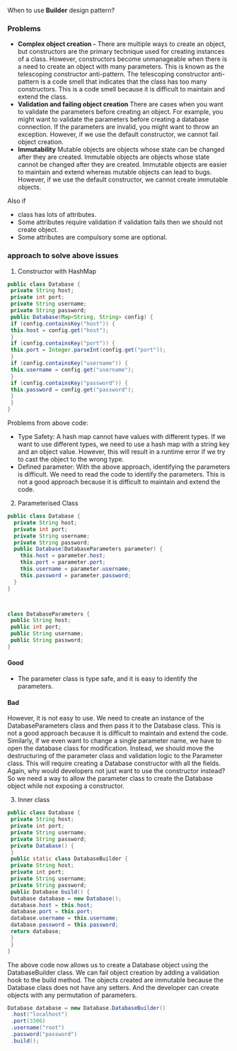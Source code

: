 When to use **Builder** design pattern?

### Problems
- **Complex object creation -** There are multiple ways to create an object, but constructors are the
  primary technique used for creating instances of a class. However, constructors become
  unmanageable when there is a need to create an object with many parameters. This is known as the
  telescoping constructor anti-pattern. The telescoping constructor anti-pattern is a code smell that
  indicates that the class has too many constructors. This is a code smell because it is difficult to
  maintain and extend the class.
- **Validation and failing object creation** There are cases when you want to validate the
  parameters before creating an object. For example, you might want to validate the parameters before
  creating a database connection. If the parameters are invalid, you might want to throw an exception.
  However, if we use the default constructor, we cannot fail object creation.
- **Immutability** Mutable objects are objects whose state can be changed after they are created.
  Immutable objects are objects whose state cannot be changed after they are created. Immutable
  objects are easier to maintain and extend whereas mutable objects can lead to bugs. However, if we
  use the default constructor, we cannot create immutable objects.

Also if
- class has lots of attributes.
- Some attributes require validation if validation fails then we should not create object.
- Some attributes are compulsory some are optional.

###  approach to solve above issues

1. Constructor with HashMap
```java
public class Database {
 private String host;
 private int port;
 private String username;
 private String password;
 public Database(Map<String, String> config) {
 if (config.containsKey("host")) {
 this.host = config.get("host");
 }
 if (config.containsKey("port")) {
 this.port = Integer.parseInt(config.get("port"));
 }
 if (config.containsKey("username")) {
 this.username = config.get("username");
 }
 if (config.containsKey("password")) {
 this.password = config.get("password");
 }
 }
}

```
Problems from above code:
- Type Safety: A hash map cannot have values with different types. If we want to use different
  types, we need to use a hash map with a string key and an object value. However, this will result in a
  runtime error if we try to cast the object to the wrong type.
- Defined parameter: With the above approach, identifying the parameters is difficult. We need
  to read the code to identify the parameters. This is not a good approach because it is difficult to
  maintain and extend the code.

2. Parameterised Class
```java
public class Database {
  private String host;
  private int port;
  private String username;
  private String password;
  public Database(DatabaseParameters parameter) {
    this.host = parameter.host;
    this.port = parameter.port;
    this.username = parameter.username;
    this.password = parameter.password;
  }
}



class DatabaseParameters {
 public String host;
 public int port;
 public String username;
 public String password;
}
```
#### Good
- The parameter class is type safe, and it is easy to identify the parameters.

#### Bad
However, it is not easy to use. We need to create an instance of the
DatabaseParameters class and then pass it to the Database class. This is not a good approach because it is
difficult to maintain and extend the code. Similarly, if we even want to change a single parameter name, we
have to open the database class for modification. Instead, we should move the destructuring of the
parameter class and validation logic to the Parameter class. This will require creating a Database
constructor with all the fields. Again, why would developers not just want to use the constructor instead? So
we need a way to allow the parameter class to create the Database object while not exposing a constructor.

3. Inner class
```java
public class Database {
 private String host;
 private int port;
 private String username;
 private String password;
 private Database() {
 }
 public static class DatabaseBuilder {
 private String host;
 private int port;
 private String username;
 private String password;
 public Database build() {
 Database database = new Database();
 database.host = this.host;
 database.port = this.port;
 database.username = this.username;
 database.password = this.password;
 return database;
 }
 }
}

```
The above code now allows us to create a Database object using the DatabaseBuilder class. We can fail
object creation by adding a validation hook to the build method. The objects created are immutable
because the Database class does not have any setters. And the developer can create objects with any
permutation of parameters.

```java
Database database = new Database.DatabaseBuilder()
 .host("localhost")
 .port(3306)
 .username("root")
 .password("password")
 .build();

```